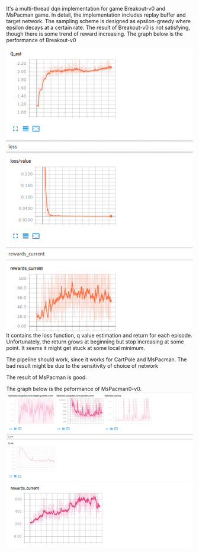 It's a multi-thread  dqn implementation for game Breakout-v0 and MsPacman game.
In detail, the implementation includes replay buffer and target network. The sampling scheme is designed as epsilon-greedy where epsilon decays at a certain rate.
The result of Breakout-v0 is not satisfying, though there is some trend of reward increasing.
The graph below is the performance of Breakout-v0

![alt text](https://github.com/yizhucannotdrive/RL_course/blob/master/hw3/breakout.png)
It contains the loss function, q value estimation and return for each episode. Unfortunately, the return grows at beginning but stop increasing at some point. It seems it might get stuck at some local minimum.

The pipeline should work, since it works for CartPole and MsPacman. The bad result might be due to the  sensitivity of choice of network

The result of MsPacman is good.

The graph below is the peformance of MsPacman0-v0.
![alt text](https://github.com/yizhucannotdrive/RL_course/blob/master/hw3/MsPacman1.png)
![alt text](https://github.com/yizhucannotdrive/RL_course/blob/master/hw3/McPacman2.png)
